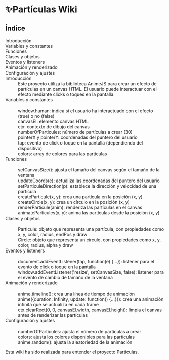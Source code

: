 <h1>✨Partículas Wiki</h1>
<h2>Índice</h2>
<dl>
<dt>Introducción</dt>
<dt>Variables y constantes</dt>
<dt>Funciones</dt>
<dt>Clases y objetos</dt>
<dt>Eventos y listeners</dt>
<dt>Animación y renderizado</dt>
<dt>Configuración y ajustes</dt>

<dt>Introducción</dt>
<dd>Este proyecto utiliza la biblioteca AnimeJS para crear un efecto de partículas en un canvas HTML. El usuario puede interactuar con el efecto mediante clicks o toques en la pantalla.</dd>
<dt>Variables y constantes</dt>
<dd><br>window.human: indica si el usuario ha interactuado con el efecto (true) o no (false)
<br>canvasEl: elemento canvas HTML
<br>ctx: contexto de dibujo del canvas
<br>numberOfParticules: número de partículas a crear (30)
<br>pointerX y pointerY: coordenadas del puntero del usuario
<br>tap: evento de click o toque en la pantalla (dependiendo del dispositivo)
<br>colors: array de colores para las partículas</dd>
<dt>Funciones</dt>
<dd><br>setCanvasSize(): ajusta el tamaño del canvas según el tamaño de la ventana
<br>updateCoords(e): actualiza las coordenadas del puntero del usuario
<br>setParticuleDirection(p): establece la dirección y velocidad de una partícula
<br>createParticule(x, y): crea una partícula en la posición (x, y)
<br>createCircle(x, y): crea un círculo en la posición (x, y)
<br>renderParticule(anim): renderiza las partículas en el canvas
<br>animateParticules(x, y): anima las partículas desde la posición (x, y)</dd>
<dt>Clases y objetos</dt>
<dd><br>Particule: objeto que representa una partícula, con propiedades como x, y, color, radius, endPos y draw
<br>Circle: objeto que representa un círculo, con propiedades como x, y, color, radius, alpha y draw</dd>
<dt>Eventos y listeners</dt>
<dd><br>document.addEventListener(tap, function(e) {...}): listener para el evento de click o toque en la pantalla
<br>window.addEventListener('resize', setCanvasSize, false): listener para el evento de cambio de tamaño de la ventana</dd>
<dt>Animación y renderizado</dt>
<dd><br>anime.timeline(): crea una línea de tiempo de animación
<br>anime({duration: Infinity, update: function() {...}}): crea una animación infinita que se actualiza en cada frame
<br>ctx.clearRect(0, 0, canvasEl.width, canvasEl.height): limpia el canvas antes de renderizar las partículas</dd>
<dt>Configuración y ajustes</dt>
<dd><br>numberOfParticules: ajusta el número de partículas a crear
<br>colors: ajusta los colores disponibles para las partículas
<br>anime.random(): ajusta la aleatoriedad de la animación</dd>
</dl>
<p>Esta wiki ha sido realizada para entender el proyecto Partículas.</p>
